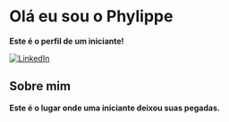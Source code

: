# Olá eu sou o Phylippe
**Este é o perfil de um iniciante!**

[![LinkedIn](https://img.shields.io/badge/LinkedIn-000?style=for-the-badge&logo=linkedin&logoColor=0E76A8)](https://www.linkedin.com/in/lucasphylippe/)


## Sobre mim

**Este é o lugar onde uma iniciante deixou suas pegadas.**
